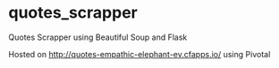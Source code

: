 # quotes_scrapper
Quotes Scrapper using Beautiful Soup and Flask

Hosted on http://quotes-empathic-elephant-ev.cfapps.io/ using Pivotal

